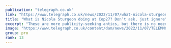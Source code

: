 ```yaml
---
publication: "telegraph.co.uk"
link: "https://www.telegraph.co.uk/news/2022/11/07/what-nicola-sturgeon-cop27-dont-ask-just-ignore/"
title: "What is Nicola Sturgeon doing at Cop27? Don’t ask, just ignore"
excerpt: "These are more publicity-seeking antics, but there is no need to push back. Soon voters will see for themselves what an irrelevance she is"
image: "https://www.telegraph.co.uk/content/dam/news/2022/11/07/TELEMMGLPICT000315051635_trans_NvBQzQNjv4BqqVzuuqpFlyLIwiB6NTmJwZ-noePaJta23NuHfKFFEj8.jpeg?impolicy=logo-overlay"
group: pro
rank: 13
---
```

